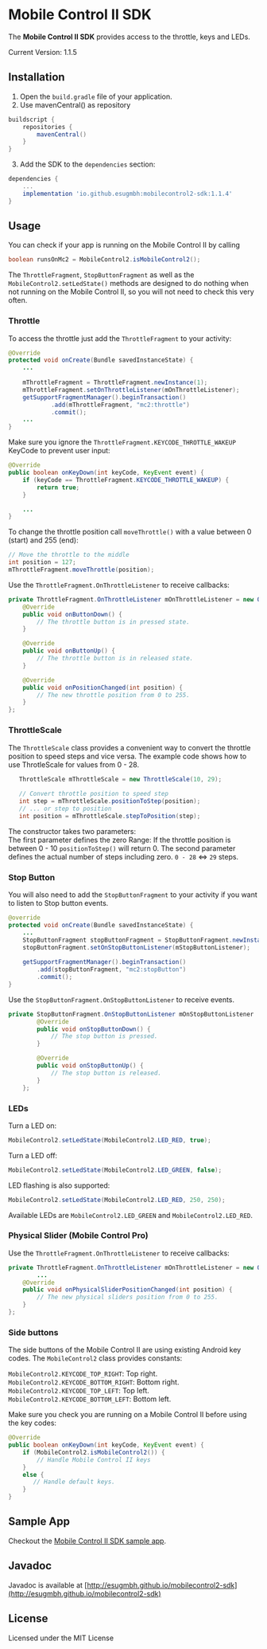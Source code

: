 # Mobile Control II SDK

The **Mobile Control II SDK** provides access to the throttle, keys and LEDs.

Current Version: 1.1.5

## Installation

1. Open the `build.gradle` file of your application. 
2. Use mavenCentral() as repository
```groovy
buildscript {
    repositories {
        mavenCentral()
    }
}
```
3. Add the SDK to the `dependencies` section:

```groovy
dependencies {
    ...
    implementation 'io.github.esugmbh:mobilecontrol2-sdk:1.1.4'
}
```

## Usage

You can check if your app is running on the Mobile Control II by calling

```java
boolean runsOnMc2 = MobileControl2.isMobileControl2();
```

The `ThrottleFragment`, `StopButtonFragment` as well as the `MobileControl2.setLedState()` methods are designed to do nothing when not running on the Mobile Control II, so you will not need to check this very often.
  
### Throttle

To access the throttle just add the `ThrottleFragment` to your activity:

```java
@Override
protected void onCreate(Bundle savedInstanceState) {
    ...
        
    mThrottleFragment = ThrottleFragment.newInstance(1);
    mThrottleFragment.setOnThrottleListener(mOnThrottleListener);
    getSupportFragmentManager().beginTransaction()
            .add(mThrottleFragment, "mc2:throttle")
            .commit();
    ...
}
```

Make sure you ignore the `ThrottleFragment.KEYCODE_THROTTLE_WAKEUP` KeyCode to prevent user input:

```java
@Override
public boolean onKeyDown(int keyCode, KeyEvent event) {
    if (keyCode == ThrottleFragment.KEYCODE_THROTTLE_WAKEUP) {
        return true;
    }

    ...
}
```

To change the throttle position call `moveThrottle()` with a value between 0 (start) and 255 (end):

```java
// Move the throttle to the middle
int position = 127; 
mThrottleFragment.moveThrottle(position);
```
 
Use the `ThrottleFragment.OnThrottleListener` to receive callbacks:
```java
private ThrottleFragment.OnThrottleListener mOnThrottleListener = new OnThrottleListener() {
    @Override
    public void onButtonDown() {
        // The throttle button is in pressed state.
    }

    @Override
    public void onButtonUp() {
        // The throttle button is in released state.
    }

    @Override
    public void onPositionChanged(int position) {
        // The new throttle position from 0 to 255.
    }
}; 
```  
### ThrottleScale
The `ThrottleScale` class provides a convenient way to convert the throttle position to speed steps and vice versa. The example code shows how to use ThrotleScale for values from 0 - 28.
 
```java          
   ThrottleScale mThrottleScale = new ThrottleScale(10, 29);
   
   // Convert throttle position to speed step
   int step = mThrottleScale.positionToStep(position);
   // ... or step to position
   int position = mThrottleScale.stepToPosition(step);
```
The constructor takes two parameters:  
The first parameter defines the zero Range: If the throttle position is between 0 - 10 `positionToStep()` will return 0. The second parameter defines the actual number of steps including zero. `0 - 28` <=> `29` steps.

### Stop Button

You will also need to add the `StopButtonFragment` to your activity if you want to listen to Stop button events.

```java
@override
protected void onCreate(Bundle savedInstanceState) {
    ...
    StopButtonFragment stopButtonFragment = StopButtonFragment.newInstance();
    stopButtonFragment.setOnStopButtonListener(mStopButtonListener);
    
    getSupportFragmentManager().beginTransaction()
        .add(stopButtonFragment, "mc2:stopButton")
        .commit();
}
```

Use the `StopButtonFragment.OnStopButtonListener` to receive events.

```java
private StopButtonFragment.OnStopButtonListener mOnStopButtonListener  = new StopButtonFragment.OnStopButtonListener() {
        @Override
        public void onStopButtonDown() {
            // The stop button is pressed.
        }

        @Override
        public void onStopButtonUp() {
            // The stop button is released.
        }
    };
```

### LEDs

Turn a LED on:
```java
MobileControl2.setLedState(MobileControl2.LED_RED, true);
```

Turn a LED off:
```java   
MobileControl2.setLedState(MobileControl2.LED_GREEN, false);
```
LED flashing is also supported:
```java
MobileControl2.setLedState(MobileControl2.LED_RED, 250, 250);
```
Available LEDs are `MobileControl2.LED_GREEN` and `MobileControl2.LED_RED`.

### Physical Slider (Mobile Control Pro)
Use the `ThrottleFragment.OnThrottleListener` to receive callbacks:
```java
private ThrottleFragment.OnThrottleListener mOnThrottleListener = new OnThrottleListener() {
        ...
    @Override
    public void onPhysicalSliderPositionChanged(int position) {
        // The new physical sliders position from 0 to 255.
    }
}; 
``` 


### Side buttons

The side buttons of the Mobile Control II are using existing Android key codes. The `MobileControl2` class provides constants: 

`MobileControl2.KEYCODE_TOP_RIGHT`: Top right.<br>
`MobileControl2.KEYCODE_BOTTOM_RIGHT`: Bottom right.<br>
`MobileControl2.KEYCODE_TOP_LEFT`: Top left.<br>
`MobileControl2.KEYCODE_BOTTOM_LEFT`: Bottom left.

Make sure you check you are running on a Mobile Control II before using the key codes:
```java
@Override
public boolean onKeyDown(int keyCode, KeyEvent event) {
    if (MobileControl2.isMobileControl2()) {
        // Handle Mobile Control II keys
    }
    else {
       // Handle default keys.
    }
}  
```

## Sample App

Checkout the [Mobile Control II SDK sample app](https://github.com/esugmbh/mobilecontrol2-sdk-sample). 

## Javadoc

Javadoc is available at [http://esugmbh.github.io/mobilecontrol2-sdk](http://esugmbh.github.io/mobilecontrol2-sdk)

## License

Licensed under the MIT License
